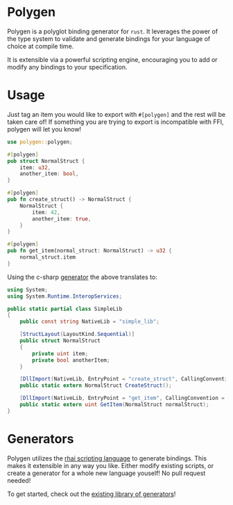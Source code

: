 # Polygen

Polygen is a polyglot binding generator for `rust`. It leverages the power of the type system to validate and generate bindings for your language of choice at compile time.

It is extensible via a powerful scripting engine, encouraging you to add or modify any bindings to your specification.

# Usage

Just tag an item you would like to export with `#[polygen]` and the rest will be taken care of! If something you are trying to export is incompatible with FFI, polygen will let you know!

```rust
use polygen::polygen;

#[polygen]
pub struct NormalStruct {
    item: u32,
    another_item: bool,
}

#[polygen]
pub fn create_struct() -> NormalStruct {
    NormalStruct {
        item: 42,
        another_item: true,
    }
}

#[polygen]
pub fn get_item(normal_struct: NormalStruct) -> u32 {
    normal_struct.item
}

```

Using the c-sharp [generator](#generators) the above translates to:

```csharp
using System;
using System.Runtime.InteropServices;

public static partial class SimpleLib
{
    public const string NativeLib = "simple_lib";

    [StructLayout(LayoutKind.Sequential)]
    public struct NormalStruct
    {
        private uint item;
        private bool anotherItem;
    }

    [DllImport(NativeLib, EntryPoint = "create_struct", CallingConvention = CallingConvention.Cdecl)]
    public static extern NormalStruct CreateStruct();

    [DllImport(NativeLib, EntryPoint = "get_item", CallingConvention = CallingConvention.Cdecl)]
    public static extern uint GetItem(NormalStruct normalStruct);
}

```

# Generators
Polygen utilizes the [rhai scripting language](rhai.rs) to generate bindings. This makes it extensible in any way you like. Either modify existing scripts, or create a generator for a whole new language youself! No pull request needed!

To get started, check out the [existing library of generators](./generators/)!
